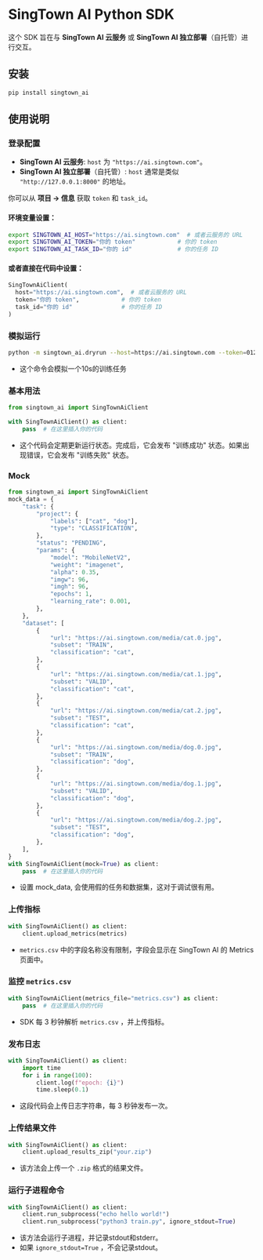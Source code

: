 # SingTown AI Python SDK

这个 SDK 旨在与 **SingTown AI 云服务** 或 **SingTown AI 独立部署**（自托管）进行交互。

## 安装

```bash
pip install singtown_ai
```

## 使用说明

### 登录配置

* **SingTown AI 云服务**: `host` 为 `"https://ai.singtown.com"`。
* **SingTown AI 独立部署**（自托管）: `host` 通常是类似 `"http://127.0.0.1:8000"` 的地址。

你可以从 **项目 -> 信息** 获取 `token` 和 `task_id`。

#### 环境变量设置：

```bash
export SINGTOWN_AI_HOST="https://ai.singtown.com"  # 或者云服务的 URL
export SINGTOWN_AI_TOKEN="你的 token"            # 你的 token
export SINGTOWN_AI_TASK_ID="你的 id"             # 你的任务 ID
```

#### 或者直接在代码中设置：

```python
SingTownAiClient(
  host="https://ai.singtown.com",  # 或者云服务的 URL
  token="你的 token",            # 你的 token
  task_id="你的 id"              # 你的任务 ID
)
```

### 模拟运行

```bash
python -m singtown_ai.dryrun --host=https://ai.singtown.com --token=012345 --task_id=1
```

* 这个命令会模拟一个10s的训练任务

### 基本用法

```python
from singtown_ai import SingTownAiClient

with SingTownAiClient() as client:
    pass  # 在这里插入你的代码
```

* 这个代码会定期更新运行状态。完成后，它会发布 "训练成功" 状态。如果出现错误，它会发布 "训练失败" 状态。

### Mock

```python
from singtown_ai import SingTownAiClient
mock_data = {
    "task": {
        "project": {
            "labels": ["cat", "dog"],
            "type": "CLASSIFICATION",
        },
        "status": "PENDING",
        "params": {
            "model": "MobileNetV2",
            "weight": "imagenet",
            "alpha": 0.35,
            "imgw": 96,
            "imgh": 96,
            "epochs": 1,
            "learning_rate": 0.001,
        },
    },
    "dataset": [
        {
            "url": "https://ai.singtown.com/media/cat.0.jpg",
            "subset": "TRAIN",
            "classification": "cat",
        },
        {
            "url": "https://ai.singtown.com/media/cat.1.jpg",
            "subset": "VALID",
            "classification": "cat",
        },
        {
            "url": "https://ai.singtown.com/media/cat.2.jpg",
            "subset": "TEST",
            "classification": "cat",
        },
        {
            "url": "https://ai.singtown.com/media/dog.0.jpg",
            "subset": "TRAIN",
            "classification": "dog",
        },
        {
            "url": "https://ai.singtown.com/media/dog.1.jpg",
            "subset": "VALID",
            "classification": "dog",
        },
        {
            "url": "https://ai.singtown.com/media/dog.2.jpg",
            "subset": "TEST",
            "classification": "dog",
        },
    ],
}
with SingTownAiClient(mock=True) as client:
    pass  # 在这里插入你的代码
```

* 设置 mock_data, 会使用假的任务和数据集，这对于调试很有用。


### 上传指标

```python
with SingTownAiClient() as client:
    client.upload_metrics(metrics)
```

* `metrics.csv` 中的字段名称没有限制，字段会显示在 SingTown AI 的 Metrics 页面中。

### 监控 `metrics.csv`

```python
with SingTownAiClient(metrics_file="metrics.csv") as client:
    pass  # 在这里插入你的代码
```

* SDK 每 3 秒钟解析 `metrics.csv` ，并上传指标。

### 发布日志

```python
with SingTownAiClient() as client:
    import time
    for i in range(100):
        client.log(f"epoch: {i}")
        time.sleep(0.1)
```

* 这段代码会上传日志字符串，每 3 秒钟发布一次。

### 上传结果文件

```python
with SingTownAiClient() as client:
    client.upload_results_zip("your.zip")
```

* 该方法会上传一个 `.zip` 格式的结果文件。

### 运行子进程命令

```python
with SingTownAiClient() as client:
    client.run_subprocess("echo hello world!")
    client.run_subprocess("python3 train.py", ignore_stdout=True)
```

* 该方法会运行子进程，并记录stdout和stderr。
* 如果 `ignore_stdout=True` ，不会记录stdout。
